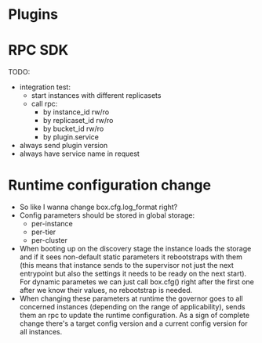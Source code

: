 # Plugins

# RPC SDK

TODO:
 - integration test:
    - start instances with different replicasets
    - call rpc:
        - by instance_id rw/ro
        - by replicaset_id rw/ro
        - by bucket_id rw/ro
        - by plugin.service
- always send plugin version
- always have service name in request

# Runtime configuration change

- So like I wanna change box.cfg.log_format right?
- Config parameters should be stored in global storage:
    - per-instance
    - per-tier
    - per-cluster
- When booting up on the discovery stage the instance loads the storage and if
  it sees non-default static parameters it rebootstraps with them (this
  means that instance sends to the supervisor not just the next entrypoint but
  also the settings it needs to be ready on the next start). For dynamic
  parametes we can just call box.cfg() right after the first one after we know
  their values, no rebootstrap is needed.
- When changing these parameters at runtime the governor goes to all concerned
  instances (depending on the range of applicability), sends them an rpc to
  update the runtime configuration. As a sign of complete change there's a
  target config version and a current config version for all instances.
